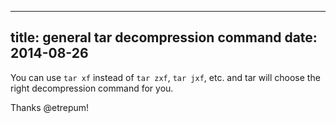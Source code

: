 --------------------------------------------
title: general tar decompression command
date: 2014-08-26
--------------------------------------------

You can use `tar xf` instead of `tar zxf`, `tar jxf`, etc. and tar will
choose the right decompression command for you.

Thanks @etrepum!

